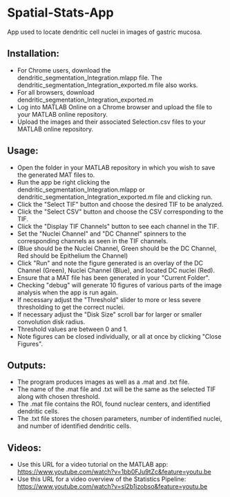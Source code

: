 # Spatial-Stats-App
App used to locate dendritic cell nuclei in images of gastric mucosa.
## Installation:
* For Chrome users, download the dendritic_segmentation_Integration.mlapp file. The dendritic_segmentation_Integration_exported.m file also works.
* For all browsers, download dendritic_segmentation_Integration_exported.m
* Log into MATLAB Online on a Chrome browser and upload the file to your MATLAB online repository.
* Upload the images and their associated Selection.csv files to your MATLAB online repository.

## Usage:
* Open the folder in your MATLAB repository in which you wish to save the generated MAT files to.
* Run the app be right clicking the dendritic_segmentation_Integration.mlapp or dendritic_segmentation_Integration_exported.m file and clicking run.
* Click the "Select TIF" button and choose the desired TIF to be analyzed.
* Click the "Select CSV" button and choose the CSV corresponding to the TIF.
* Click the "Display TIF Channels" button to see each channel in the TIF.
* Set the "Nuclei Channel" and "DC Channel" spinners to the corresponding channels as seen in the TIF channels.
* (Blue should be the Nuclei Channel, Green should be the DC Channel, Red should be Epithelium the Channel)
* Click "Run" and note the figure generated is an overlay of the DC Channel (Green), Nuclei Channel (Blue), and located DC nuclei (Red).
* Ensure that a MAT file has been generated in your "Current Folder".
* Checking "debug" will generate 10 figures of various parts of the image analysis when the app is run again.
* If necessary adjust the "Threshold" slider to more or less severe thresholding to get the correct nuclei.
* If necessary adjust the "Disk Size" scroll bar for larger or smaller convolution disk radius.
* Threshold values are between 0 and 1.
* Note figures can be closed individually, or all at once by clicking "Close Figures".

## Outputs:
* The program produces images as well as a .mat and .txt file.
* The name of the .mat file and .txt will be the same as the selected TIF along with chosen threshold.
* The .mat file contains the ROI, found nuclear centers, and identified dendritic cells.
* The .txt file stores the chosen parameters, number of indentified nuclei, and number of identified dendritic cells.

## Videos:
* Use this URL for a video tutorial on the MATLAB app: https://www.youtube.com/watch?v=1bb0FJu9tZc&feature=youtu.be
* Use this URL for a video overview of the Statistics Pipeline: https://www.youtube.com/watch?v=sl2b1jzobso&feature=youtu.be

